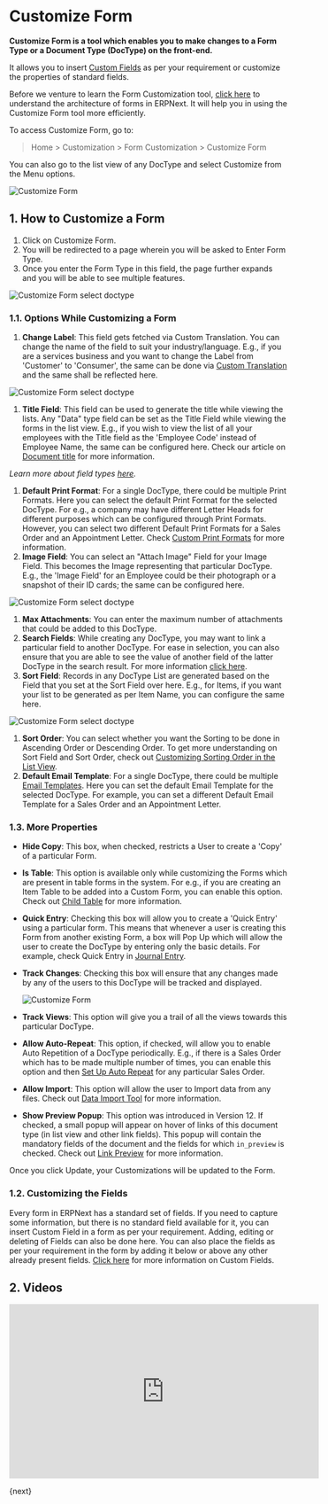 <!-- add-breadcrumbs -->
# Customize Form

<!--markdown-->
**Customize Form is a tool which enables you to make changes to a Form Type or a Document Type (DocType) on the front-end.**

It allows you to insert [Custom Fields](/docs/v13/user/manual/en/customize-erpnext/custom-field) as per your requirement or customize the properties of standard fields.

Before we venture to learn the Form Customization tool, [click here](https://frappe.io/docs/v13/user/en/understanding-doctypes) to understand the architecture of forms in ERPNext. It will help you in using the Customize Form tool more efficiently.

To access Customize Form, go to:

> Home > Customization > Form Customization > Customize Form

You can also go to the list view of any DocType and select Customize from the Menu options.

<img alt="Customize Form" class="screenshot" src="{{docs_base_url}}/v13/assets/img/customize/customize-custom-field-01.png">


## 1. How to Customize a Form

1. Click on Customize Form.
1. You will be redirected to a page wherein you will be asked to Enter Form Type.
1. Once you enter the Form Type in this field, the page further expands and you will be able to see multiple features.

  <img alt="Customize Form select doctype" class="screenshot" src="{{docs_base_url}}/v13/assets/img/customize/customize-erpnext-customize-form-1.gif">

### 1.1. Options While Customizing a Form

1. **Change Label**: This field gets fetched via Custom Translation. You can change the name of the field to suit your industry/language. E.g., if you are a services business and you want to change the Label from 'Customer' to 'Consumer', the same can be done via [Custom Translation](/docs/v13/user/manual/en/setting-up/print/custom-translations) and the same shall be reflected here.

  <img alt="Customize Form select doctype" class="screenshot" src="{{docs_base_url}}/v13/assets/img/customize/customize-customize-form-label.png">

1. **Title Field**: This field can be used to generate the title while viewing the lists. Any "Data" type field can be set as the Title Field while viewing the forms in the list view. E.g., if you wish to view the list of all your employees with the Title field as the 'Employee Code' instead of Employee Name, the same can be configured here. Check our article on [Document title](/docs/v13/user/manual/en/customize-erpnext/document-title) for more information.

  *Learn more about field types [here](/docs/v13/user/manual/en/customize-erpnext/articles/field-types.html).*

1. **Default Print Format**: For a single DocType, there could be multiple Print Formats. Here you can select the default Print Format for the selected DocType. For e.g., a company may have different Letter Heads for different purposes which can be configured through Print Formats. However, you can select two different Default Print Formats for a Sales Order and an Appointment Letter. Check [Custom Print Formats](/docs/v13/user/manual/en/customize-erpnext/print-format) for more information.
1. **Image Field**: You can select an "Attach Image" Field for your Image Field. This becomes the Image representing that particular DocType. E.g., the 'Image Field' for an Employee could be their photograph or a snapshot of their ID cards; the same can be configured here.

  <img alt="Customize Form select doctype" class="screenshot" src="{{docs_base_url}}/v13/assets/img/setup/customize-form-2.png">

1. **Max Attachments**: You can enter the maximum number of attachments that could be added to this DocType.
1. **Search Fields**: While creating any DocType, you may want to link a particular field to another DocType. For ease in selection, you can also ensure that you are able to see the value of another field of the latter DocType in the search result. For more information [click here](/docs/v13/user/manual/en/customize-erpnext/articles/search-record-by-specific-field).
1. **Sort Field**: Records in any DocType List are generated based on the Field that you set at the Sort Field over here. E.g., for Items, if you want your list to be generated as per Item Name, you can configure the same here.

  <img alt="Customize Form select doctype" class="screenshot" src="{{docs_base_url}}//assets/img/customize/customize-sort-field.png">

1. **Sort Order**: You can select whether you want the Sorting to be done in Ascending Order or Descending Order. To get more understanding on Sort Field and Sort Order, check out [Customizing Sorting Order in the List View](/docs/v13/user/manual/en/customize-erpnext/articles/customizing-sorting-order-in-the-list-view).
1. **Default Email Template**: For a single DocType, there could be multiple [Email Templates](/docs/v13/user/manual/en/setting-up/email/email-template). Here you can set the default Email Template for the selected DocType. For example, you can set a different Default Email Template for a Sales Order and an Appointment Letter.

### 1.3. More Properties

* **Hide Copy**: This box, when checked, restricts a User to create a 'Copy' of a particular Form.
* **Is Table**: This option is available only while customizing the Forms which are present in table forms in the system. For e.g., if you are creating an Item Table to be added into a Custom Form, you can enable this option. Check out [Child Table](/docs/v13/user/manual/en/customize-erpnext/articles/customizing-data-visibility-in-child-table) for more information.
* **Quick Entry**: Checking this box will allow you to create a 'Quick Entry' using a particular form. This means that whenever a user is creating this Form from another existing Form, a box will Pop Up which will allow the user to create the DocType by entering only the basic details. For example, check Quick Entry in [Journal Entry](/docs/v13/user/manual/en/accounts/journal-entry#11-quick-entry).
* **Track Changes**: Checking this box will ensure that any changes made by any of the users to this DocType will be tracked and displayed.

  <img alt="Customize Form" class="screenshot" src="{{docs_base_url}}/v13/assets/img/customize/customize-track-changes-1.png">

* **Track Views**: This option will give you a trail of all the views towards this particular DocType.
* **Allow Auto-Repeat**: This option, if checked, will allow you to enable Auto Repetition of a DocType periodically. E.g., if there is a Sales Order which has to be made multiple number of times, you can enable this option and then [Set Up Auto Repeat](/docs/v13/user/manual/en/automation/auto-repeat) for any particular Sales Order.
* **Allow Import**: This option will allow the user to Import data from any files. Check out [Data Import Tool](/docs/v13/user/manual/en/setting-up/data/data-import) for more information.
* **Show Preview Popup**: This option was introduced in Version 12. If checked, a small popup will appear on hover of links of this document type (in list view and other link fields). This popup will contain the mandatory fields of the document and the fields for which `in_preview` is checked. Check out [Link Preview](https://erpnext.com/version-12/release-notes/features#link-preview) for more information.

Once you click Update, your Customizations will be updated to the Form.

### 1.2. Customizing the Fields

Every form in ERPNext has a standard set of fields. If you need to capture some information, but there is no standard field available for it, you can insert Custom Field in a form as per your requirement. Adding, editing or deleting of Fields can also be done here. You can also place the fields as per your requirement in the form by adding it below or above any other already present fields. [Click here](/docs/v13/user/manual/en/customize-erpnext/custom-field) for more information on Custom Fields.

## 2. Videos

<div class="embed-container">
    <iframe width="560" height="315" src="https://www.youtube.com/embed/WSzkpPm3iIU?start=80" frameborder="0" allow="accelerometer; autoplay; encrypted-media; gyroscope; picture-in-picture" allowfullscreen></iframe>
</div>


{next}

